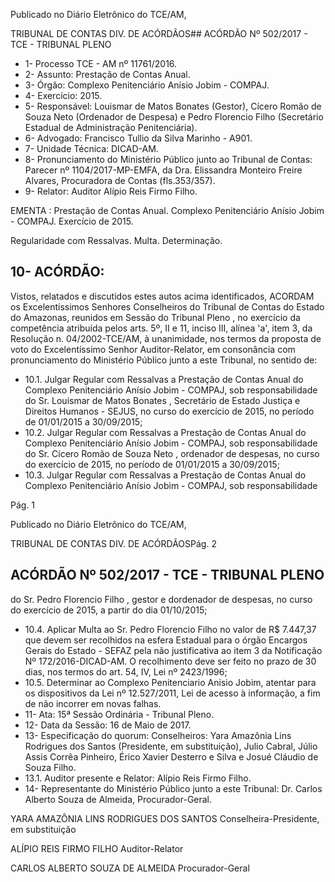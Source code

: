 Publicado  no  Diário Eletrônico do TCE/AM,

TRIBUNAL DE CONTAS DIV. DE  ACÓRDÃOS## ACÓRDÃO Nº 502/2017 - TCE - TRIBUNAL PLENO

- 1- Processo TCE - AM nº 11761/2016.
- 2- Assunto: Prestação de Contas Anual.
- 3- Órgão: Complexo Penitenciário Anísio Jobim - COMPAJ.
- 4- Exercício: 2015.
- 5- Responsável: Louismar  de  Matos  Bonates  (Gestor),  Cícero  Romão  de  Souza  Neto (Ordenador de Despesa) e Pedro Florencio Filho (Secretário Estadual de Administração Penitenciária).
- 6- Advogado: Francisco Tullio da Silva Marinho - A901.
- 7- Unidade Técnica: DICAD-AM.
- 8- Pronunciamento  do Ministério  Público  junto  ao Tribunal  de Contas: Parecer  nº 1104/2017-MP-EMFA,  da  Dra.  Elissandra  Monteiro  Freire  Alvares,  Procuradora  de Contas (fls.353/357).
- 9- Relator: Auditor Alípio Reis Firmo Filho.

EMENTA :  Prestação  de  Contas  Anual.  Complexo Penitenciário Anísio Jobim - COMPAJ. Exercício de 2015.

Regularidade com Ressalvas. Multa. Determinação.

## 10-  ACÓRDÃO:

Vistos, relatados e discutidos estes autos acima identificados, ACORDAM os Excelentíssimos Senhores Conselheiros do Tribunal de Contas do Estado do Amazonas, reunidos em Sessão do Tribunal Pleno , no exercício da competência atribuída pelos arts. 5º, II e 11, inciso III, alínea 'a', item 3, da Resolução n. 04/2002-TCE/AM, à unanimidade, nos termos da proposta de voto do Excelentíssimo Senhor Auditor-Relator, em consonância com pronunciamento do Ministério Público junto a este Tribunal, no sentido de:

- 10.1. Julgar Regular  com  Ressalvas a Prestação  de  Contas Anual  do Complexo Penitenciário Anísio Jobim  - COMPAJ, sob responsabilidade do Sr.  Louismar  de  Matos  Bonates , Secretário  de  Estado  Justiça  e Direitos Humanos - SEJUS, no curso do exercício de 2015, no período de 01/01/2015 a 30/09/2015;
- 10.2. Julgar  Regular  com  Ressalvas a  Prestação  de  Contas  Anual  do Complexo Penitenciário Anísio Jobim  - COMPAJ, sob responsabilidade do Sr. Cícero Romão de Souza Neto , ordenador de despesas, no curso do exercício de 2015, no período de 01/01/2015 a 30/09/2015;
- 10.3. Julgar  Regular  com  Ressalvas a  Prestação  de  Contas   Anual  do Complexo Penitenciário Anísio Jobim  - COMPAJ, sob responsabilidade

Pág. 1

Publicado  no  Diário Eletrônico do TCE/AM,

TRIBUNAL DE CONTAS DIV. DE  ACÓRDÃOSPág. 2

## ACÓRDÃO Nº 502/2017 - TCE - TRIBUNAL PLENO

do Sr.  Pedro  Florencio  Filho ,  gestor  e  dordenador  de  despesas,  no curso do exercício de 2015, a partir do dia 01/10/2015;

- 10.4. Aplicar Multa ao Sr. Pedro Florencio Filho no valor de R$ 7.447,37 que devem ser recolhidos na esfera Estadual para o órgão Encargos Gerais do  Estado  -  SEFAZ  pela  não  justificativa  ao  item  3  da  Notificação  Nº 172/2016-DICAD-AM. O recolhimento deve ser feito no prazo de 30 dias, nos termos do art. 54, IV, Lei nº 2423/1996;
- 10.5. Determinar ao  Complexo  Penitenciario  Anisio  Jobim,  atentar  para  os dispositivos da Lei nº 12.527/2011, Lei de acesso à informação, a fim de não incorrer em novas falhas.
- 11-  Ata: 15ª Sessão Ordinária - Tribunal Pleno.
- 12-  Data da Sessão: 16 de Maio de 2017.
- 13-  Especificação  do  quorum: Conselheiros: Yara  Amazônia  Lins  Rodrigues  dos Santos (Presidente, em substituição), Julio Cabral, Júlio  Assis Corrêa Pinheiro, Érico Xavier Desterro e Silva e Josué Cláudio de Souza Filho.
- 13.1. Auditor presente e Relator: Alípio Reis Firmo Filho.
- 14-  Representante  do  Ministério  Público  junto  a  este Tribunal: Dr. Carlos  Alberto Souza de Almeida, Procurador-Geral.

YARA AMAZÔNIA LINS RODRIGUES DOS SANTOS Conselheira-Presidente, em substituição

ALÍPIO REIS FIRMO FILHO Auditor-Relator

CARLOS ALBERTO SOUZA DE ALMEIDA Procurador-Geral